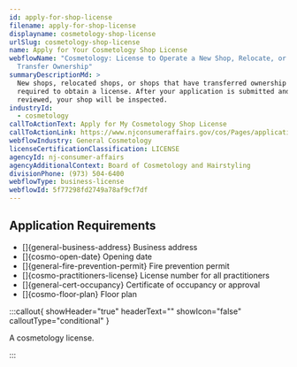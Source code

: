 ```yaml
---
id: apply-for-shop-license
filename: apply-for-shop-license
displayname: cosmetology-shop-license
urlSlug: cosmetology-shop-license
name: Apply for Your Cosmetology Shop License
webflowName: "Cosmetology: License to Operate a New Shop, Relocate, or to
  Transfer Ownership"
summaryDescriptionMd: >
  New shops, relocated shops, or shops that have transferred ownership are
  required to obtain a license. After your application is submitted and
  reviewed, your shop will be inspected.
industryId:
  - cosmetology
callToActionText: Apply for My Cosmetology Shop License
callToActionLink: https://www.njconsumeraffairs.gov/cos/Pages/applications.aspx
webflowIndustry: General Cosmetology
licenseCertificationClassification: LICENSE
agencyId: nj-consumer-affairs
agencyAdditionalContext: Board of Cosmetology and Hairstyling
divisionPhone: (973) 504-6400
webflowType: business-license
webflowId: 5f77298fd2749a78af9cf7df
---
```

## Application Requirements

* \[]{general-business-address} Business address
* \[]{cosmo-open-date} Opening date
* \[]{general-fire-prevention-permit} Fire prevention permit
* \[]{cosmo-practitioners-license} License number for all practitioners
* \[]{general-cert-occupancy} Certificate of occupancy or approval
* \[]{cosmo-floor-plan} Floor plan

:::callout{ showHeader="true" headerText="" showIcon="false" calloutType="conditional" }

A cosmetology license.

:::